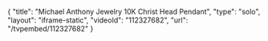 {
    "title": "Michael Anthony Jewelry 10K Christ Head Pendant",
    "type": "solo",
    "layout": "iframe-static",
    "videoId": "112327682",
    "url": "\/tvpembed\/112327682"
}
